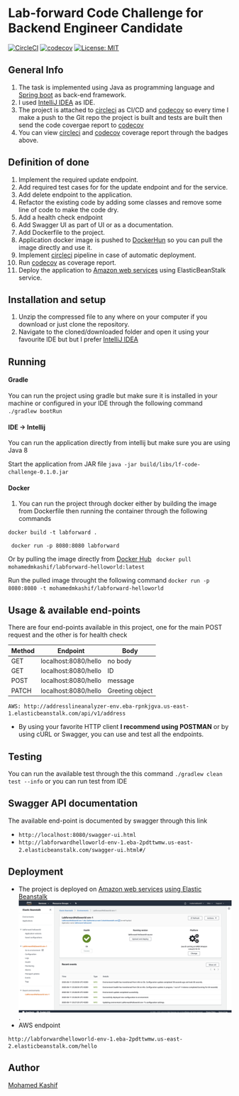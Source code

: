 # Lab-forward Code Challenge for Backend Engineer Candidate


[![CircleCI](https://circleci.com/gh/circleci/circleci-docs/tree/teesloane-patch-5.svg?style=svg)](https://circleci.com/gh/mohamedelkashif/addressline-analyzer)  [![codecov](https://codecov.io/gh/mohamedelkashif/addressline-analyzer/branch/master/graph/badge.svg)](https://codecov.io/gh/mohamedelkashif/addressline-analyzer) 
[![License: MIT](https://img.shields.io/badge/License-MIT-yellow.svg)](https://opensource.org/licenses/MIT)


## General Info
1. The task is implemented using Java as programming language and [Spring boot](http://spring.io/projects/spring-boot) as back-end framework.
2. I used [IntelliJ IDEA](https://www.jetbrains.com/idea/) as IDE.
3. The project is attached to [circleci](https://circleci.com/) as CI/CD and [codecov](https://codecov.io/) so every time I make a push to the Git repo the project is built and tests are built then send the code covergae report to [codecov](https://codecov.io/)
4. You can view [circleci](https://circleci.com/) and [codecov](https://codecov.io/) coverage report through the badges above.

## Definition of done
1. Implement the required update endpoint.
2. Add required test cases for for the update endpoint and for the service.
3. Add delete endpoint to the application.
4. Refactor the existing code by adding some classes and remove some line of code to make the code dry.
5. Add a health check endpoint
6. Add Swagger UI as part of UI or as a documentation.
7. Add Dockerfile to the project.
8. Application docker image is pushed to [DockerHun](https://hub.docker.com/) so you can pull the image directly and use it.
9. Implement [circleci](https://circleci.com/) pipeline in case of automatic deployment.
10. Run [codecov](https://codecov.io/) as coverage report.
11. Deploy the application to [Amazon web services](https://aws.amazon.com/) using ElasticBeanStalk service.


## Installation and setup
1. Unzip the compressed file to any where on your computer if you download or just clone the repository.
2. Navigate to the cloned/downloaded folder and open it using your favourite IDE but but I prefer [IntelliJ IDEA](https://www.jetbrains.com/idea/)

## Running

#### Gradle
You can run the project using gradle but make sure it is installed in your machine or configured in your IDE through the following command
`./gradlew bootRun` 

#### IDE -> Intellij
You can run the application directly from intellij but make sure you are using Java 8

Start the application from JAR file
`java -jar build/libs/lf-code-challenge-0.1.0.jar`

#### Docker
1. You can run the project through docker either by building the image from Dockerfile then running the container through the following commands
```
docker build -t labforward .
```
```
 docker run -p 8080:8080 labforward
```
 Or by pulling the image directly from [Docker Hub](https://hub.docker.com/) `
docker pull mohamedmkashif/labforward-helloworld:latest`

Run the pulled image throught the following command `docker run -p 8080:8080 -t mohamedmkashif/labforward-helloworld`

## Usage & available end-points
There are four end-points available in this project, one for the main POST request and the other is for health check

| Method        | Endpoint              | Body            |
| ------------- |:---------------------:| --------------- |   
| GET           | localhost:8080/hello  | no body         |
| GET           | localhost:8080/hello  | ID              |
| POST          | localhost:8080/hello  | message         |
| PATCH         | localhost:8080/hello  | Greeting object |


```
AWS: http://addresslineanalyzer-env.eba-rpnkjgva.us-east-1.elasticbeanstalk.com/api/v1/address
```


- By using your favorite HTTP client **I recommend using POSTMAN** or by using cURL or Swagger, you can use and test all the endpoints.


## Testing
You can run the available test through the this command `./gradlew clean test --info` or you can run test from IDE

## Swagger API documentation
The available end-point is documented by swagger through this link 

- `http://localhost:8080/swagger-ui.html`
- `http://labforwardhelloworld-env-1.eba-2pdttwmw.us-east-2.elasticbeanstalk.com/swagger-ui.html#/`

## Deployment
* The project is deployed on [Amazon web services](https://aws.amazon.com/) [using Elastic Beanstalk](https://aws.amazon.com/elasticbeanstalk/) ![AWS deployment](/docs/AWS-deployment.png).
* AWS endpoint 
```
http://labforwardhelloworld-env-1.eba-2pdttwmw.us-east-2.elasticbeanstalk.com/hello
```

## Author
[Mohamed Kashif](mailto:mohammedd.kashiff@gmail.com)


